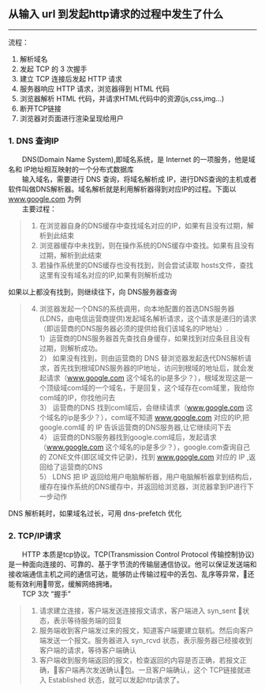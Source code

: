 ## 从输入 url 到发起http请求的过程中发生了什么
***
流程：  
1. 解析域名  
2. 发起 TCP 的 3 次握手
3. 建立 TCP 连接后发起 HTTP 请求
4. 服务器响应 HTTP 请求，浏览器得到 HTML 代码
5. 浏览器解析 HTML 代码，并请求HTML代码中的资源(js,css,img...)
6. 断开TCP链接
7. 浏览器对页面进行渲染呈现给用户

### 1. DNS 查询IP
&emsp;&emsp;DNS(Domain Name System),即域名系统，是 Internet 的一项服务，他是域名和 IP地址相互映射的一个分布式数据库  
&emsp;&emsp;输入域名，需要进行 DNS 查询，将域名解析成 IP，进行DNS查询的主机或者软件叫做DNS解析器。域名解析就是利用解析器得到对应IP的过程。下面以 www.google.com 为例  
&emsp;&emsp;主要过程：
>1. 在浏览器自身的DNS缓存中查找域名对应的IP，如果有且没有过期，解析到此结束 
>2. 浏览器缓存中未找到，则在操作系统的DNS缓存中查找。如果有且没有过期，解析到此结束 
>3. 若操作系统里的DNS缓存也没有找到，则会尝试读取 hosts文件，查找这里有没有域名对应的IP,如果有则解析成功   
  
如果以上都没有找到，则继续往下，向 DNS服务器查询
>4. 浏览器发起一个DNS的系统调用，向本地配置的首选DNS服务器(LDNS，由电信运营商提供)发起域名解析请求，这个请求是递归的请求（即运营商的DNS服务器必须的提供给我们该域名的IP地址）.    
1）运营商的DNS服务器首先查找自身缓存，如果找到对应条目且没有过期，则解析成功。  
2） 如果没有找到，则由运营商的 DNS 替浏览器发起迭代DNS解析请求，首先找到根域DNS服务器的IP地址，访问到根域的地址后，就会发起请求（www.google.com 这个域名的ip是多少？），根域发现这是一个顶级域com域的一个域名，于是回复，这个域存在com域里，我给你com域的IP，你找他问去  
3） 运营商的DNS 找到com域后，会继续请求（www.google.com 这个域名的ip是多少？），com域不知道 www.google.com 对应的IP,把 google.com域 的 IP 告诉运营商的DNS服务器,让它继续问下去  
4） 运营商的DNS服务器找到google.com域后，发起请求（www.google.com 这个域名的ip是多少？），google.com查询自己的 ZONE文件(即区域文件记录)，找到 www.google.com 对应的 IP ,返回给了运营商的DNS  
5） LDNS 把 IP 返回给用户电脑解析器，用户电脑解析器拿到结构后，缓存在操作系统的DNS缓存中，并返回给浏览器，浏览器拿到IP进行下一步动作

DNS 解析耗时，如果域名过长，可用 dns-prefetch 优化

### 2. TCP/IP请求
&emsp;&emsp;HTTP 本质是tcp协议。TCP(Transmission Control Protocol 传输控制协议)是一种面向连接的、可靠的、基于字节流的传输层通信协议。他可以保证发送端和接收端通信主机之间的通信可达，能够防止传输过程中的丢包、乱序等异常，还能有效利用带宽，缓解网络拥堵。  
&emsp;&emsp;TCP 3次 “握手”
>1. 请求建立连接，客户端发送连接报文请求，客户端进入 syn_sent 状态，表示等待服务端的回复
>2. 服务端收到客户端发过来的报文，知道客户端要建立联机。然后向客户端发送一个报文。服务器进入 syn_rcvd 状态，表示服务器已经接收到客户端的请求，等待客户端确认
>3. 客户端收到服务端返回的报文，检查返回的内容是否正确，若报文正确，客户端再次发送确认包。一旦客户端确认，这个 TCP链接就进入 Established 状态，就可以发起http请求了。